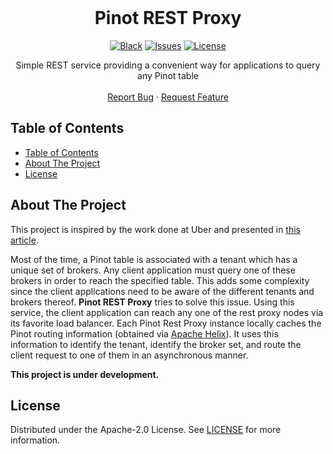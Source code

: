 <br />
<p align="center">
  <h1 align="center">Pinot REST Proxy</h3>
  <p align="center">
    <a href="https://github.com/psf/black"><img alt="Black" src="https://img.shields.io/badge/code%20style-black-000000.svg?style=flat-square"></a>
    <a href="https://github.com/nlecoy/pinot-rest-proxy/issues"><img alt="Issues" src="https://img.shields.io/github/issues/nlecoy/pinot-rest-proxy.svg?style=flat-square"></a>
    <a href="https://github.com/nlecoy/pinot-rest-proxy/blob/master/LICENSE"><img alt="License" src="https://img.shields.io/github/license/nlecoy/pinot-rest-proxy.svg?style=flat-square"></a>
  </p>
  <p align="center">
    Simple REST service providing a convenient way for applications to query any Pinot table
    <br />
    <br />
    <a href="https://github.com/nlecoy/pinot-rest-proxy/issues/new?template=BUG_REPORT.md">Report Bug</a>
    ·
    <a href="https://github.com/nlecoy/pinot-rest-proxy/issues/new?template=FEATURE_REQUEST.md">Request Feature</a>
  </p>
</p>

## Table of Contents

- [Table of Contents](#table-of-contents)
- [About The Project](#about-the-project)
- [License](#license)

## About The Project

This project is inspired by the work done at Uber and presented in [this article](https://eng.uber.com/operating-apache-pinot/).


Most of the time, a Pinot table is associated with a tenant which has a unique set of brokers. Any client application must query one of these brokers in order to reach the specified table. This adds some complexity since the client applications need to be aware of the different tenants and brokers thereof. **Pinot REST Proxy** tries to solve this issue. Using this service, the client application can reach any one of the rest proxy nodes via its favorite load balancer. Each Pinot Rest Proxy instance locally caches the Pinot routing information (obtained via [Apache Helix](https://helix.apache.org/)). It uses this information to identify the tenant, identify the broker set, and route the client request to one of them in an asynchronous manner.

**This project is under development.**

## License

Distributed under the Apache-2.0 License. See [LICENSE](LICENSE) for more information.
